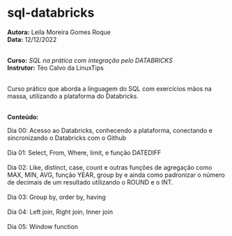 # sql-databricks

**Autora:** Leila Moreira Gomes Roque <br />
**Data:** 12/12/2022 <br />
<br />

**Curso:** _SQL na prática com integração pelo DATABRICKS_ <br />
**Instrutor:** Téo Calvo da LinuxTips <br />
<br />


Curso prático que aborda a linguagem do SQL com exercícios mãos na massa, utilizando a plataforma do Databricks. <br />
<br />


**Conteúdo:** <br />

Dia 00: Acesso ao Databricks, conhecendo a plataforma, conectando e sincronizando o Databricks com o Github <br />
<br />
Dia 01: Select, From, Where, limit, e função DATEDIFF <br />
<br />
Dia 02: Like, distinct, case, count e outras funções de agregação como MAX, MIN, AVG, função YEAR, group by e ainda como padronizar o número de decimais de um resultado utilizando o ROUND e o INT. <br />
<br />
Dia 03: Group by, order by, having <br />
<br />
Dia 04: Left join, Right join, Inner join <br />
<br />
Dia 05: Window function <br />
<br />
